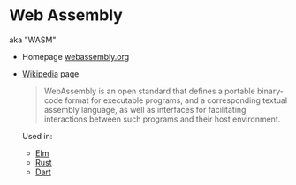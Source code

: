# Web Assembly

aka "WASM"

* Homepage [webassembly.org](https://webassembly.org/ "https://webassembly.org/")
* [Wikipedia](https://en.wikipedia.org/wiki/WebAssembly) page
  > WebAssembly is an open standard that defines a portable binary-code format for executable programs, and a corresponding textual assembly language, as well as interfaces for facilitating interactions between such programs and their host environment.
  
  
  Used in:
  
  - [Elm](../Elm/)
  - [Rust](../Rust/)
  - [Dart](../Dart/)
  
